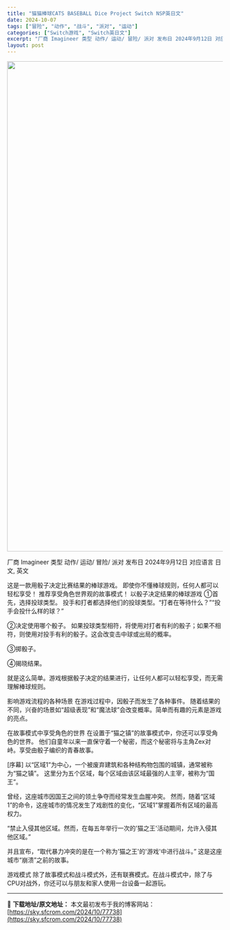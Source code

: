 ```yaml
---
title: "猫猫棒球CATS BASEBALL Dice Project Switch NSP英日文"
date: 2024-10-07
tags: ["冒险", "动作", "战斗", "派对", "运动"]
categories: ["Switch游戏", "Switch英日文"]
excerpt: "厂商 Imagineer 类型 动作/ 运动/ 冒险/ 派对 发布日 2024年9月12日 对应语言 日文, 英文 这是一款用骰子决定比赛结果的棒球游戏。 即使你不懂棒球规则，任何人都可以轻松享受！ 推荐享受角色世界观的故事模式！ 以骰子决定结果的棒球游戏 ①首先，选择投球类型。 投手和打者都选择他&hellip;"
layout: post
---
```


<img class="aligncenter size-full wp-image-77739" src="https://sky.sfcrom.com/wp-content/uploads/2024/10/2024100709354580.webp" alt="" width="700" height="1142" />

厂商 Imagineer
类型 动作/ 运动/ 冒险/ 派对
发布日 2024年9月12日
对应语言 日文, 英文

这是一款用骰子决定比赛结果的棒球游戏。
即使你不懂棒球规则，任何人都可以轻松享受！
推荐享受角色世界观的故事模式！
以骰子决定结果的棒球游戏
①首先，选择投球类型。
投手和打者都选择他们的投球类型。“打者在等待什么？”“投手会投什么样的球？”

②决定使用哪个骰子。
如果投球类型相符，将使用对打者有利的骰子；如果不相符，则使用对投手有利的骰子。这会改变击中球或出局的概率。

③掷骰子。

④揭晓结果。

就是这么简单。游戏根据骰子决定的结果进行，让任何人都可以轻松享受，而无需理解棒球规则。

影响游戏流程的各种场景
在游戏过程中，因骰子而发生了各种事件。
随着结果的不同，兴奋的场景如“超级表现”和“魔法球”会改变概率。简单而有趣的元素是游戏的亮点。

在故事模式中享受角色的世界
在设置于“猫之镇”的故事模式中，你还可以享受角色的世界。
他们自童年以来一直保守着一个秘密，而这个秘密将与主角Zex对峙。享受由骰子编织的青春故事。

[序幕]
以“区域1”为中心，一个被废弃建筑和各种结构物包围的城镇，通常被称为“猫之镇”。
这里分为五个区域，每个区域由该区域最强的人主宰，被称为“国王”。

曾经，这座城市因国王之间的领土争夺而经常发生血腥冲突。
然而，随着“区域1”的命令，这座城市的情况发生了戏剧性的变化，“区域1”掌握着所有区域的最高权力。

“禁止入侵其他区域。然而，在每五年举行一次的'猫之王'活动期间，允许入侵其他区域。”

并且宣布，“取代暴力冲突的是在一个称为'猫之王'的'游戏'中进行战斗。”
这是这座城市“崩溃”之前的故事。

游戏模式
除了故事模式和战斗模式外，还有联赛模式。在战斗模式中，除了与CPU对战外，你还可以与朋友和家人使用一台设备一起游玩。

---
📖 **下载地址/原文地址：** 本文最初发布于我的博客网站：[https://sky.sfcrom.com/2024/10/77738](https://sky.sfcrom.com/2024/10/77738)
